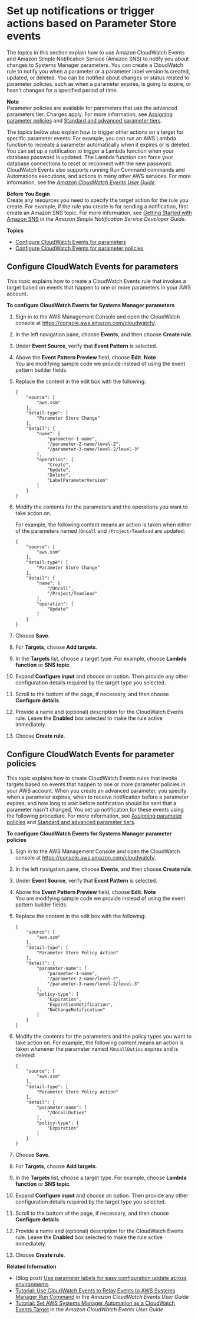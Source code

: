 # Set up notifications or trigger actions based on Parameter Store events<a name="sysman-paramstore-cwe"></a>

The topics in this section explain how to use Amazon CloudWatch Events and Amazon Simple Notification Service \(Amazon SNS\) to notify you about changes to Systems Manager parameters\. You can create a CloudWatch rule to notify you when a parameter or a parameter label version is created, updated, or deleted\. You can be notified about changes or status related to parameter policies, such as when a parameter expires, is going to expire, or hasn't changed for a specified period of time\.

**Note**  
Parameter policies are available for parameters that use the advanced parameters tier\. Charges apply\. For more information, see [Assigning parameter policies](parameter-store-policies.md) and [Standard and advanced parameter tiers](parameter-store-advanced-parameters.md)\.

The topics below also explain how to trigger other actions on a target for specific parameter events\. For example, you can run an AWS Lambda function to recreate a parameter automatically when it expires or is deleted\. You can set up a notification to trigger a Lambda function when your database password is updated\. The Lambda function can force your database connections to reset or reconnect with the new password\. CloudWatch Events also supports running Run Command commands and Automations executions, and actions in many other AWS services\. For more information, see the *[Amazon CloudWatch Events User Guide](https://docs.aws.amazon.com/AmazonCloudWatch/latest/events/)*\.

**Before You Begin**  
Create any resources you need to specify the target action for the rule you create\. For example, if the rule you create is for sending a notification, first create an Amazon SNS topic\. For more information, see [Getting Started with Amazon SNS](https://docs.aws.amazon.com/sns/latest/dg/GettingStarted.html) in the *Amazon Simple Notification Service Developer Guide*\.

**Topics**
+ [Configure CloudWatch Events for parameters](#cwe-parameter-changes)
+ [Configure CloudWatch Events for parameter policies](#cwe-parameter-policy-status)

## Configure CloudWatch Events for parameters<a name="cwe-parameter-changes"></a>

This topic explains how to create a CloudWatch Events rule that invokes a target based on events that happen to one or more parameters in your AWS account\.

**To configure CloudWatch Events for Systems Manager parameters**

1. Sign in to the AWS Management Console and open the CloudWatch console at [https://console\.aws\.amazon\.com/cloudwatch/](https://console.aws.amazon.com/cloudwatch/)\.

1. In the left navigation pane, choose **Events**, and then choose **Create rule**\.

1. Under **Event Source**, verify that **Event Pattern** is selected\.

1. Above the **Event Pattern Preview** field, choose **Edit**\.
**Note**  
You are modifying sample code we provide instead of using the event pattern builder fields\.

1. Replace the content in the edit box with the following:

   ```
   {
       "source": [
           "aws.ssm"
       ],
       "detail-type": [
           "Parameter Store Change"
       ],
       "detail": {
           "name": [
               "parameter-1-name",
               "/parameter-2-name/level-2",
               "/parameter-3-name/level-2/level-3"
           ],
           "operation": [
               "Create",
               "Update",
               "Delete",
               "LabelParameterVersion"
           ]
       }
   }
   ```

1. Modify the contents for the parameters and the operations you want to take action on\. 

   For example, the following content means an action is taken when either of the parameters named /`Oncall` and `/Project/Teamlead` are updated:

   ```
   {
       "source": [
           "aws.ssm"
       ],
       "detail-type": [
           "Parameter Store Change"
       ],
       "detail": {
           "name": [
               "/Oncall",
               "/Project/Teamlead"
           ],
           "operation": [
               "Update"
           ]
       }
   }
   ```

1. Choose **Save**\.

1. For **Targets**, choose **Add targets**\.

1. In the **Targets** list, choose a target type\. For example, choose **Lambda function** or **SNS topic**\. 

1. Expand **Configure input** and choose an option\. Then provide any other configuration details required by the target type you selected\.

1. Scroll to the bottom of the page, if necessary, and then choose **Configure details**\.

1. Provide a name and \(optional\) description for the CloudWatch Events rule\. Leave the **Enabled** box selected to make the rule active immediately\.

1. Choose **Create rule**\.

## Configure CloudWatch Events for parameter policies<a name="cwe-parameter-policy-status"></a>

This topic explains how to create CloudWatch Events rules that invoke targets based on events that happen to one or more parameter policies in your AWS account\. When you create an advanced parameter, you specify when a parameter expires, when to receive notification before a parameter expires, and how long to wait before notification should be sent that a parameter hasn't changed, You set up notification for these events using the following procedure\. For more information, see [Assigning parameter policies](parameter-store-policies.md) and [Standard and advanced parameter tiers](parameter-store-advanced-parameters.md)\.

**To configure CloudWatch Events for Systems Manager parameter policies**

1. Sign in to the AWS Management Console and open the CloudWatch console at [https://console\.aws\.amazon\.com/cloudwatch/](https://console.aws.amazon.com/cloudwatch/)\.

1. In the left navigation pane, choose **Events**, and then choose **Create rule**\.

1. Under **Event Source**, verify that **Event Pattern** is selected\.

1. Above the **Event Pattern Preview** field, choose **Edit**\.
**Note**  
You are modifying sample code we provide instead of using the event pattern builder fields\.

1. Replace the content in the edit box with the following:

   ```
   {
       "source": [
           "aws.ssm"
       ],
       "detail-type": [
           "Parameter Store Policy Action"
       ],
       "detail": {
           "parameter-name": [
               "parameter-1-name",
               "/parameter-2-name/level-2",
               "/parameter-3-name/level-2/level-3"
           ],
           "policy-type": [
               "Expiration",
               "ExpirationNotification",
               "NoChangeNotification"
           ]
       }
   }
   ```

1. Modify the contents for the parameters and the policy types you want to take action on\. For example, the following content means an action is taken whenever the parameter named /`OncallDuties` expires and is deleted:

   ```
   {
       "source": [
           "aws.ssm"
       ],
       "detail-type": [
           "Parameter Store Policy Action"
       ],
       "detail": {
           "parameter-name": [
               "/OncallDuties"
           ],
           "policy-type": [
               "Expiration"
           ]
       }
   }
   ```

1. Choose **Save**\.

1. For **Targets**, choose **Add targets**\.

1. In the **Targets** list, choose a target type\. For example, choose **Lambda function** or **SNS topic**\. 

1. Expand **Configure input** and choose an option\. Then provide any other configuration details required by the target type you selected\.

1. Scroll to the bottom of the page, if necessary, and then choose **Configure details**\.

1. Provide a name and \(optional\) description for the CloudWatch Events rule\. Leave the **Enabled** box selected to make the rule active immediately\.

1. Choose **Create rule**\.

**Related Information**
+ \(Blog post\) [Use parameter labels for easy configuration update across environments](http://aws.amazon.com/blogs/mt/use-parameter-labels-for-easy-configuration-update-across-environments/)
+ [Tutorial: Use CloudWatch Events to Relay Events to AWS Systems Manager Run Command](https://docs.aws.amazon.com/AmazonCloudWatch/latest/events/EC2_Run_Command.html) in the *Amazon CloudWatch Events User Guide*
+ [Tutorial: Set AWS Systems Manager Automation as a CloudWatch Events Target](https://docs.aws.amazon.com/AmazonCloudWatch/latest/events/SSM_Automation_as_Target.html) in the *Amazon CloudWatch Events User Guide*
